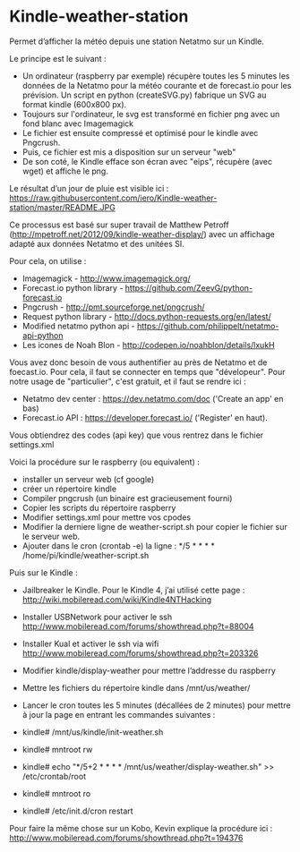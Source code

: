 # Kindle-weather-station

Permet d’afficher la météo depuis une station Netatmo sur un Kindle. 

Le principe est le suivant :
  - Un ordinateur (raspberry par exemple) récupère toutes les 5 minutes les données de la Netatmo pour la météo courante et de forecast.io pour les prévision. Un script en python (createSVG.py) fabrique un SVG au format kindle (600x800 px).
  - Toujours sur l'ordinateur, le svg est transformé en fichier png avec un fond blanc avec Imagemagick
  - Le fichier est ensuite compressé et optimisé pour le kindle avec Pngcrush.
  - Puis, ce fichier est mis a disposition sur un serveur "web"
  - De son coté, le Kindle efface son écran avec "eips", récupère (avec wget) et affiche le png.

Le résultat d’un jour de pluie est visible ici :
https://raw.githubusercontent.com/iero/Kindle-weather-station/master/README.JPG

Ce processus est basé sur super travail de Matthew Petroff (http://mpetroff.net/2012/09/kindle-weather-display/) avec un affichage adapté aux données Netatmo et des unitées SI.

Pour cela, on utilise :
- Imagemagick - http://www.imagemagick.org/
- Forecast.io python library - https://github.com/ZeevG/python-forecast.io
- Pngcrush - http://pmt.sourceforge.net/pngcrush/
- Request python library - http://docs.python-requests.org/en/latest/
- Modified netatmo python api - https://github.com/philippelt/netatmo-api-python
- Les icones de Noah Blon - http://codepen.io/noahblon/details/lxukH

Vous avez donc besoin de vous authentifier au près de Netatmo et de foecast.io. Pour cela, il faut se connecter en temps que "dévelopeur". Pour notre usage de "particulier", c'est gratuit, et il faut se rendre ici :
  - Netatmo dev center : https://dev.netatmo.com/doc ('Create an app' en bas)
  - Forecast.io API : https://developer.forecast.io/ ('Register' en haut).

Vous obtiendrez des codes (api key) que vous rentrez dans le fichier settings.xml

Voici la procédure sur le raspberry (ou equivalent) :
- installer un serveur web (cf google)
- créer un répertoire kindle
- Compiler pngcrush (un binaire est gracieusement fourni)
- Copier les scripts du répertoire raspberry
- Modifier settings.xml pour mettre vos cpodes
- Modifier la derniere ligne de weather-script.sh pour copier le fichier sur le serveur web. 
- Ajouter dans le cron (crontab -e) la ligne :
*/5 * * * * /home/pi/kindle/weather-script.sh

Puis sur le Kindle :

- Jailbreaker le Kindle. Pour le Kindle 4, j’ai utilisé cette page : http://wiki.mobileread.com/wiki/Kindle4NTHacking
- Installer USBNetwork pour activer le ssh http://www.mobileread.com/forums/showthread.php?t=88004
- Installer Kual et activer le ssh via wifi http://www.mobileread.com/forums/showthread.php?t=203326

- Modifier kindle/display-weather pour mettre l’addresse du raspberry
- Mettre les fichiers du répertoire kindle dans /mnt/us/weather/
- Lancer le cron toutes les 5 minutes (décallées de 2 minutes) pour mettre à jour la page en entrant les commandes suivantes :

- kindle# /mnt/us/kindle/init-weather.sh
- kindle# mntroot rw
- kindle# echo "*/5+2 * * * * /mnt/us/weather/display-weather.sh" >> /etc/crontab/root
- kindle# mntroot ro
- kindle# /etc/init.d/cron restart
  
Pour faire la même chose sur un Kobo, Kevin explique la procédure ici : http://www.mobileread.com/forums/showthread.php?t=194376
